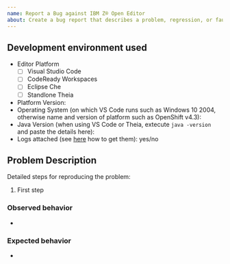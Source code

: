 ```yaml
---
name: Report a Bug against IBM Z® Open Editor
about: Create a bug report that describes a problem, regression, or faulty behavior
---
```


<!-- Search for existing issues and avoid duplication.

Before filing a bug check here if this is already a documented or known issue:

- Check the documentation's Known Issues and Troubleshooting pages: <https://ibm.github.io/zopeneditor-about/Docs/knownissues.html>
- Check the Open and Closed issues list in this GitHub repository: <https://github.com/IBM/zopeneditor-about/issues>
- If this is a problem with Zowe Explorer then check and file a bug here, please: <https://github.com/zowe/vscode-extension-for-zowe/issues>

 -->

<!-- Describe your envionment and the observed bug. -->

## Development environment used

- Editor Platform
  - [ ] Visual Studio Code
  - [ ] CodeReady Workspaces
  - [ ] Eclipse Che
  - [ ] Standlone Theia
- Platform Version:
- Operating System (on which VS Code runs such as Windows 10 2004, otherwise name and version of platform such as OpenShift v4.3):
- Java Version (when using VS Code or Theia, extecute `java -version` and paste the details here):
- Logs attached (see [here](https://ibm.github.io/zopeneditor-about/Docs/knownissues.html) how to get them): yes/no

## Problem Description

Detailed steps for reproducing the problem:

1. First step

### Observed behavior

-

### Expected behavior

-
